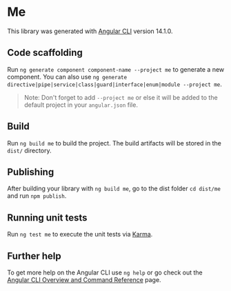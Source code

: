 # Me

This library was generated with [Angular CLI](https://github.com/angular/angular-cli) version 14.1.0.

## Code scaffolding

Run `ng generate component component-name --project me` to generate a new component. You can also use `ng generate directive|pipe|service|class|guard|interface|enum|module --project me`.
> Note: Don't forget to add `--project me` or else it will be added to the default project in your `angular.json` file. 

## Build

Run `ng build me` to build the project. The build artifacts will be stored in the `dist/` directory.

## Publishing

After building your library with `ng build me`, go to the dist folder `cd dist/me` and run `npm publish`.

## Running unit tests

Run `ng test me` to execute the unit tests via [Karma](https://karma-runner.github.io).

## Further help

To get more help on the Angular CLI use `ng help` or go check out the [Angular CLI Overview and Command Reference](https://angular.io/cli) page.

